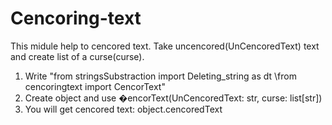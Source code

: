 # Cencoring-text

This midule help to cencored text. Take uncencored(UnCencoredText) text and create list of a curse(curse).
1. Write "from stringsSubstraction import Deleting_string as dt \from cencoringtext import СencorText"
2. Create object and use �encorText(UnCencoredText: str, curse: list[str])
3. You will get cencored text: object.cencoredText
